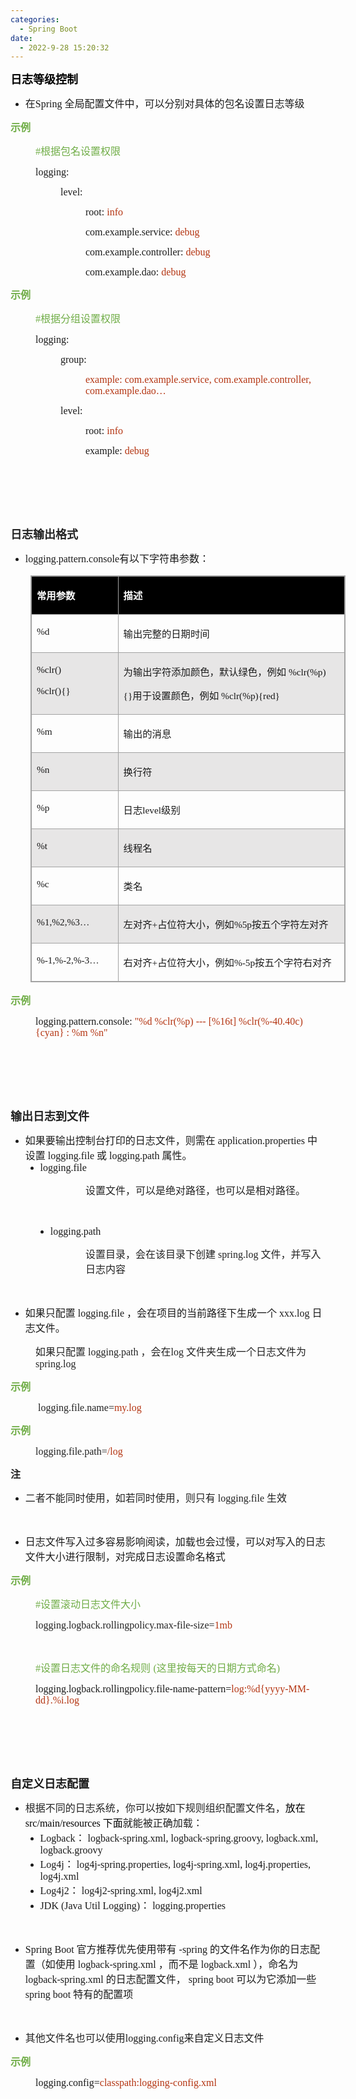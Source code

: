 ```yaml
---
categories:
  - Spring Boot
date:
  - 2022-9-28 15:20:32
---
```


<p><span style="font-size:13.5pt"><span style="font-family:&quot;Microsoft YaHei UI&quot;"><span
                style="color:black"><strong>日志等级控制</strong></span></span></span></p>
<ul style="list-style-type:disc">
    <li><span style="font-size:12.0pt"><span style="font-family:&quot;Microsoft YaHei UI&quot;">在</span></span><span
            style="font-size:12.0pt"><span style="font-family:&quot;Comic Sans MS&quot;">Spring </span></span><span
            style="font-size:12.0pt"><span
                style="font-family:&quot;Microsoft YaHei UI&quot;">全局配置文件中，可以分别对具体的包名设置日志等级</span></span></li>
</ul>
<p><span style="font-size:12.0pt"><span style="font-family:&quot;Microsoft YaHei UI&quot;"><span
                style="color:#70ad47"><strong>示例</strong></span></span></span></p>
<p style="margin-left: 40px;"><span style="font-size:12.0pt"><span style="color:#70ad47"><span
                style="font-family:&quot;Comic Sans MS&quot;">#</span><span
                style="font-family:&quot;Microsoft YaHei UI&quot;">根据包名设置权限</span></span></span></p>
<p style="margin-left: 40px;"><span style="font-size:12.0pt"><span
            style="font-family:&quot;Comic Sans MS&quot;">logging:</span></span></p>
<p style="margin-left: 80px;"><span style="font-size:12.0pt"><span
            style="font-family:&quot;Comic Sans MS&quot;">level:</span></span></p>
<p style="margin-left: 120px;"><span style="font-size:12.0pt"><span style="font-family:&quot;Comic Sans MS&quot;">root:
            <span style="color:#b43512">info</span></span></span></p>
<p style="margin-left: 120px;"><span style="font-size:12.0pt"><span
            style="font-family:&quot;Comic Sans MS&quot;">com.example.service: <span
                style="color:#b43512">debug</span></span></span></p>
<p style="margin-left: 120px;"><span style="font-size:12.0pt"><span
            style="font-family:&quot;Comic Sans MS&quot;">com.example.controller: <span
                style="color:#b43512">debug</span></span></span></p>
<p style="margin-left: 120px;"><span style="font-size:12.0pt"><span
            style="font-family:&quot;Comic Sans MS&quot;">com.example.dao: <span
                style="color:#b43512">debug</span></span></span></p>
<p><span style="font-size:12.0pt"><span style="font-family:&quot;Microsoft YaHei UI&quot;"><span
                style="color:#70ad47"><strong>示例</strong></span></span></span></p>
<p style="margin-left: 40px;"><span style="font-size:12.0pt"><span style="color:#70ad47"><span
                style="font-family:&quot;Comic Sans MS&quot;">#</span><span
                style="font-family:&quot;Microsoft YaHei UI&quot;">根据分组设置权限</span></span></span></p>
<p style="margin-left: 40px;"><span style="font-size:12.0pt"><span
            style="font-family:&quot;Comic Sans MS&quot;">logging:</span></span></p>
<p style="margin-left: 80px;"><span style="font-size:12.0pt"><span
            style="font-family:&quot;Comic Sans MS&quot;">group:</span></span></p>
<p style="margin-left: 120px;"><span style="font-size:12.0pt"><span style="font-family:&quot;Comic Sans MS&quot;"><span
                style="color:#b43512">example: com.example.service, com.example.controller,
                com.example.dao…</span></span></span></p>
<p style="margin-left: 80px;"><span style="font-size:12.0pt"><span
            style="font-family:&quot;Comic Sans MS&quot;">level:</span></span></p>
<p style="margin-left: 120px;"><span style="font-size:12.0pt"><span style="font-family:&quot;Comic Sans MS&quot;">root:
            <span style="color:#b43512">info</span></span></span></p>
<p style="margin-left: 120px;"><span style="font-size:12.0pt"><span
            style="font-family:&quot;Comic Sans MS&quot;">example: <span
                style="color:#b43512">debug</span></span></span></p>
<p><span style="font-size:12.0pt"><span style="font-family:&quot;Comic Sans MS&quot;"><span
                style="color:#b43512">&nbsp;</span></span></span></p>
<p><span style="font-size:12.0pt"><span style="font-family:&quot;Comic Sans MS&quot;"><span
                style="color:#b43512">&nbsp;</span></span></span></p>
<p><span style="font-size:12.0pt"><span style="font-family:&quot;Comic Sans MS&quot;"><span
                style="color:#b43512">&nbsp;</span></span></span></p>
<p><span style="font-size:13.5pt"><span style="font-family:&quot;Microsoft YaHei UI&quot;"><span
                style="color:#222222"><strong>日志输出格式</strong> </span></span></span></p>
<ul>
    <li><span style="font-size:12.0pt"><span
                style="font-family:&quot;Comic Sans MS&quot;">logging.pattern.console</span><span
                style="font-family:&quot;Microsoft YaHei UI&quot;">有以下字符串参数：</span></span></li>
</ul>
<table summary="" cellspacing="0"
    style="border-collapse:collapse; border-color:#a3a3a3; border-style:solid; border-width:1px; margin-left:32px"
    class=" cke_show_border">
    <tbody>
        <tr>
            <td
                style="background-color:black; border-bottom:1px solid #a3a3a3; border-left:1px solid #a3a3a3; border-right:1px solid #a3a3a3; border-top:1px solid #a3a3a3; vertical-align:top; width:1.2493in">
                <p><span style="font-size:11.5pt"><span style="font-family:&quot;Microsoft YaHei UI&quot;"><span
                                style="color:white"><strong>常用参数</strong></span></span></span></p>
            </td>
            <td
                style="background-color:black; border-bottom:1px solid #a3a3a3; border-left:1px solid #a3a3a3; border-right:1px solid #a3a3a3; border-top:1px solid #a3a3a3; vertical-align:top; width:3.5729in">
                <p><span style="font-size:11.5pt"><span style="font-family:&quot;Microsoft YaHei UI&quot;"><span
                                style="color:white"><strong>描述</strong></span></span></span></p>
            </td>
        </tr>
        <tr>
            <td
                style="border-bottom:1px solid #a3a3a3; border-left:1px solid #a3a3a3; border-right:1px solid #a3a3a3; border-top:1px solid #a3a3a3; vertical-align:top; width:1.2493in">
                <p><span style="font-size:11.5pt"><span style="font-family:&quot;Comic Sans MS&quot;">%d</span></span>
                </p>
            </td>
            <td
                style="border-bottom:1px solid #a3a3a3; border-left:1px solid #a3a3a3; border-right:1px solid #a3a3a3; border-top:1px solid #a3a3a3; vertical-align:top; width:3.5729in">
                <p><span style="font-size:11.5pt"><span
                            style="font-family:&quot;Microsoft YaHei UI&quot;">输出完整的日期时间</span></span></p>
            </td>
        </tr>
        <tr>
            <td
                style="background-color:#e7e6e6; border-bottom:1px solid #a3a3a3; border-left:1px solid #a3a3a3; border-right:1px solid #a3a3a3; border-top:1px solid #a3a3a3; vertical-align:top; width:1.2493in">
                <p><span style="font-size:11.5pt"><span
                            style="font-family:&quot;Comic Sans MS&quot;">%clr()</span></span></p>
                <p><span style="font-size:11.5pt"><span
                            style="font-family:&quot;Comic Sans MS&quot;">%clr(){}</span></span></p>
            </td>
            <td
                style="background-color:#e7e6e6; border-bottom:1px solid #a3a3a3; border-left:1px solid #a3a3a3; border-right:1px solid #a3a3a3; border-top:1px solid #a3a3a3; vertical-align:top; width:3.5798in">
                <p><span style="font-size:11.5pt"><span
                            style="font-family:&quot;Microsoft YaHei UI&quot;">为输出字符添加颜色，默认绿色，例如</span><span
                            style="font-family:&quot;Comic Sans MS&quot;"> %clr(%p)</span></span></p>
                <p><span style="font-size:11.5pt"><span style="font-family:&quot;Comic Sans MS&quot;">{}</span><span
                            style="font-family:&quot;Microsoft YaHei UI&quot;">用于设置颜色，例如</span><span
                            style="font-family:&quot;Comic Sans MS&quot;"> %clr(%p){red}</span></span></p>
            </td>
        </tr>
        <tr>
            <td
                style="border-bottom:1px solid #a3a3a3; border-left:1px solid #a3a3a3; border-right:1px solid #a3a3a3; border-top:1px solid #a3a3a3; vertical-align:top; width:1.2493in">
                <p><span style="font-size:11.5pt"><span style="font-family:&quot;Comic Sans MS&quot;">%m</span></span>
                </p>
            </td>
            <td
                style="border-bottom:1px solid #a3a3a3; border-left:1px solid #a3a3a3; border-right:1px solid #a3a3a3; border-top:1px solid #a3a3a3; vertical-align:top; width:3.5729in">
                <p><span style="font-size:11.5pt"><span
                            style="font-family:&quot;Microsoft YaHei UI&quot;">输出的消息</span></span></p>
            </td>
        </tr>
        <tr>
            <td
                style="background-color:#e7e6e6; border-bottom:1px solid #a3a3a3; border-left:1px solid #a3a3a3; border-right:1px solid #a3a3a3; border-top:1px solid #a3a3a3; vertical-align:top; width:1.2493in">
                <p><span style="font-size:11.5pt"><span style="font-family:&quot;Comic Sans MS&quot;">%n</span></span>
                </p>
            </td>
            <td
                style="background-color:#e7e6e6; border-bottom:1px solid #a3a3a3; border-left:1px solid #a3a3a3; border-right:1px solid #a3a3a3; border-top:1px solid #a3a3a3; vertical-align:top; width:3.5729in">
                <p><span style="font-size:11.5pt"><span
                            style="font-family:&quot;Microsoft YaHei UI&quot;">换行符</span></span></p>
            </td>
        </tr>
        <tr>
            <td
                style="border-bottom:1px solid #a3a3a3; border-left:1px solid #a3a3a3; border-right:1px solid #a3a3a3; border-top:1px solid #a3a3a3; vertical-align:top; width:1.2493in">
                <p><span style="font-size:11.5pt"><span style="font-family:&quot;Comic Sans MS&quot;">%p</span></span>
                </p>
            </td>
            <td
                style="border-bottom:1px solid #a3a3a3; border-left:1px solid #a3a3a3; border-right:1px solid #a3a3a3; border-top:1px solid #a3a3a3; vertical-align:top; width:3.5729in">
                <p><span style="font-size:11.5pt"><span
                            style="font-family:&quot;Microsoft YaHei UI&quot;">日志</span><span
                            style="font-family:&quot;Comic Sans MS&quot;">level</span><span
                            style="font-family:&quot;Microsoft YaHei UI&quot;">级别</span></span></p>
            </td>
        </tr>
        <tr>
            <td
                style="background-color:#e7e6e6; border-bottom:1px solid #a3a3a3; border-left:1px solid #a3a3a3; border-right:1px solid #a3a3a3; border-top:1px solid #a3a3a3; vertical-align:top; width:1.2493in">
                <p><span style="font-size:11.5pt"><span style="font-family:&quot;Comic Sans MS&quot;">%t</span></span>
                </p>
            </td>
            <td
                style="background-color:#e7e6e6; border-bottom:1px solid #a3a3a3; border-left:1px solid #a3a3a3; border-right:1px solid #a3a3a3; border-top:1px solid #a3a3a3; vertical-align:top; width:3.5729in">
                <p><span style="font-size:11.5pt"><span
                            style="font-family:&quot;Microsoft YaHei UI&quot;">线程名</span></span></p>
            </td>
        </tr>
        <tr>
            <td
                style="border-bottom:1px solid #a3a3a3; border-left:1px solid #a3a3a3; border-right:1px solid #a3a3a3; border-top:1px solid #a3a3a3; vertical-align:top; width:1.2493in">
                <p><span style="font-size:11.5pt"><span style="font-family:&quot;Comic Sans MS&quot;">%c</span></span>
                </p>
            </td>
            <td
                style="border-bottom:1px solid #a3a3a3; border-left:1px solid #a3a3a3; border-right:1px solid #a3a3a3; border-top:1px solid #a3a3a3; vertical-align:top; width:3.5729in">
                <p><span style="font-size:11.5pt"><span
                            style="font-family:&quot;Microsoft YaHei UI&quot;">类名</span></span></p>
            </td>
        </tr>
        <tr>
            <td
                style="background-color:#e7e6e6; border-bottom:1px solid #a3a3a3; border-left:1px solid #a3a3a3; border-right:1px solid #a3a3a3; border-top:1px solid #a3a3a3; vertical-align:top; width:1.2493in">
                <p><span style="font-size:11.5pt"><span
                            style="font-family:&quot;Comic Sans MS&quot;">%1,%2,%3…</span></span></p>
            </td>
            <td
                style="background-color:#e7e6e6; border-bottom:1px solid #a3a3a3; border-left:1px solid #a3a3a3; border-right:1px solid #a3a3a3; border-top:1px solid #a3a3a3; vertical-align:top; width:3.5756in">
                <p><span style="font-size:11.5pt"><span
                            style="font-family:&quot;Microsoft YaHei UI&quot;">左对齐</span><span
                            style="font-family:&quot;Comic Sans MS&quot;">+</span><span
                            style="font-family:&quot;Microsoft YaHei UI&quot;">占位符大小，例如</span><span
                            style="font-family:&quot;Comic Sans MS&quot;">%5p</span><span
                            style="font-family:&quot;Microsoft YaHei UI&quot;">按五个字符左对齐</span></span></p>
            </td>
        </tr>
        <tr>
            <td
                style="border-bottom:1px solid #a3a3a3; border-left:1px solid #a3a3a3; border-right:1px solid #a3a3a3; border-top:1px solid #a3a3a3; vertical-align:top; width:1.2687in">
                <p><span style="font-size:11.5pt"><span
                            style="font-family:&quot;Comic Sans MS&quot;">%-1,%-2,%-3…</span></span></p>
            </td>
            <td
                style="border-bottom:1px solid #a3a3a3; border-left:1px solid #a3a3a3; border-right:1px solid #a3a3a3; border-top:1px solid #a3a3a3; vertical-align:top; width:3.6229in">
                <p><span style="font-size:11.5pt"><span
                            style="font-family:&quot;Microsoft YaHei UI&quot;">右对齐</span><span
                            style="font-family:&quot;Comic Sans MS&quot;">+</span><span
                            style="font-family:&quot;Microsoft YaHei UI&quot;">占位符大小，例如</span><span
                            style="font-family:&quot;Comic Sans MS&quot;">%-5p</span><span
                            style="font-family:&quot;Microsoft YaHei UI&quot;">按五个字符右对齐</span></span></p>
            </td>
        </tr>
    </tbody>
</table>
<p><span style="font-size:12.0pt"><span style="font-family:&quot;Microsoft YaHei UI&quot;"><span
                style="color:#70ad47"><strong>示例</strong></span></span></span></p>
<p style="margin-left: 40px;"><span style="font-size:12.0pt"><span
            style="font-family:&quot;Comic Sans MS&quot;">logging.pattern.console: <span style="color:#b43512">"%d
                %clr(%p) --- [%16t] %clr(%-40.40c){cyan} : %m %n"</span></span></span></p>
<p><span style="font-size:12.0pt"><span style="font-family:&quot;Microsoft YaHei UI&quot;"><span
                style="color:#70ad47">&nbsp;</span></span></span></p>
<p><span style="font-size:12.0pt"><span style="font-family:&quot;Comic Sans MS&quot;"><span
                style="color:#b43512">&nbsp;</span></span></span></p>
<p><span style="font-size:12.0pt"><span style="font-family:&quot;Comic Sans MS&quot;"><span
                style="color:#b43512">&nbsp;</span></span></span></p>
<p><span style="font-size:13.5pt"><span style="font-family:&quot;Microsoft YaHei UI&quot;"><span
                style="color:#222222"><strong>输出日志到文件</strong></span></span></span></p>
<ul style="list-style-type:disc">
    <li><span style="font-size:12.0pt"><span
                style="font-family:&quot;Microsoft YaHei UI&quot;">如果要输出控制台打印的日志文件，则需在</span></span><span
            style="font-size:12.0pt"><span style="font-family:&quot;Comic Sans MS&quot;"> application.properties
            </span></span><span style="font-size:12.0pt"><span
                style="font-family:&quot;Microsoft YaHei UI&quot;">中设置</span></span><span style="font-size:12.0pt"><span
                style="font-family:&quot;Comic Sans MS&quot;"> logging.file </span></span><span
            style="font-size:12.0pt"><span style="font-family:&quot;Microsoft YaHei UI&quot;">或</span></span><span
            style="font-size:12.0pt"><span style="font-family:&quot;Comic Sans MS&quot;"> logging.path
            </span></span><span style="font-size:12.0pt"><span
                style="font-family:&quot;Microsoft YaHei UI&quot;">属性。</span></span>
        <ul style="list-style-type:disc">
            <li><span style="font-size:12.0pt"><span
                        style="font-family:&quot;Comic Sans MS&quot;">logging.file</span></span></li>
        </ul>
    </li>
</ul>
<p style="margin-left: 120px;"><span style="font-size:12.0pt"><span
            style="font-family:&quot;Microsoft YaHei UI&quot;"><span
                style="color:#222222">设置文件，可以是绝对路径，也可以是相对路径。</span></span></span></p>
<p><span style="font-size:12.0pt"><span style="font-family:&quot;Comic Sans MS&quot;"><span
                style="color:#222222">&nbsp;</span></span></span></p>
<ul style="list-style-type: disc; margin-left: 40px;">
    <li><span style="font-size:12.0pt"><span style="font-family:&quot;Comic Sans MS&quot;">logging.path</span></span>
    </li>
</ul>
<p style="margin-left: 120px;"><span style="font-size:12.0pt"><span style="color:#222222"><span
                style="font-family:&quot;Microsoft YaHei UI&quot;">设置目录，会在该目录下创建</span><span
                style="font-family:&quot;Comic Sans MS&quot;"> spring.log </span><span
                style="font-family:&quot;Microsoft YaHei UI&quot;">文件，并写入日志内容</span></span></span></p>
<p><span style="font-size:12.0pt"><span style="font-family:&quot;Comic Sans MS&quot;"><span
                style="color:#222222">&nbsp;</span></span></span></p>
<ul style="list-style-type:disc">
    <li><span style="font-size:12.0pt"><span style="font-family:&quot;Microsoft YaHei UI&quot;">如果只配置</span></span><span
            style="font-size:12.0pt"><span style="font-family:&quot;Comic Sans MS&quot;"> logging.file
            </span></span><span style="font-size:12.0pt"><span
                style="font-family:&quot;Microsoft YaHei UI&quot;">，会在项目的当前路径下生成一个</span></span><span
            style="font-size:12.0pt"><span style="font-family:&quot;Comic Sans MS&quot;"> xxx.log </span></span><span
            style="font-size:12.0pt"><span style="font-family:&quot;Microsoft YaHei UI&quot;">日志文件。</span></span></li>
</ul>
<p style="margin-left: 40px;"><span style="font-size:12.0pt"><span style="color:#222222"><span
                style="font-family:&quot;Microsoft YaHei UI&quot;">如果只配置</span><span
                style="font-family:&quot;Comic Sans MS&quot;"> logging.path </span><span
                style="font-family:&quot;Microsoft YaHei UI&quot;">，会在</span><span
                style="font-family:&quot;Comic Sans MS&quot;">log </span><span
                style="font-family:&quot;Microsoft YaHei UI&quot;">文件夹生成一个日志文件为</span><span
                style="font-family:&quot;Comic Sans MS&quot;"> spring.log</span></span></span></p>
<p><span style="font-size:12.0pt"><span style="font-family:&quot;Microsoft YaHei UI&quot;"><span
                style="color:#70ad47"><strong>示例</strong></span></span></span></p>
<p style="margin-left: 40px;"><span style="font-size:12.0pt"><span style="font-family:&quot;Comic Sans MS&quot;"><span
                style="color:#222222">&nbsp;logging.file</span><span style="color:#222222">.name</span><span
                style="color:#222222">=</span><span style="color:#b43512">my.log</span></span></span></p>
<p><span style="font-size:12.0pt"><span style="font-family:&quot;Microsoft YaHei UI&quot;"><span
                style="color:#70ad47"><strong>示例</strong></span></span></span></p>
<p style="margin-left: 40px;"><span style="font-size:12.0pt"><span style="font-family:&quot;Comic Sans MS&quot;"><span
                style="color:#222222">logging.file</span><span style="color:#222222">.</span><span
                style="color:#222222">path=</span><span style="color:#b43512">/log</span></span></span><br></p>
<p><span style="font-size:12.0pt"><span style="font-family:&quot;Microsoft YaHei UI&quot;"><span
                style="color:#222222"><strong>注</strong></span></span></span></p>
<ul>
    <li><span style="font-size:12.0pt"><span style="color:#222222"><span
                    style="font-family:&quot;Microsoft YaHei UI&quot;">二者不能同时使用，如若同时使用，则只有</span><span
                    style="font-family:&quot;Comic Sans MS&quot;"> logging.file </span><span
                    style="font-family:&quot;Microsoft YaHei UI&quot;">生效</span></span></span></li>
</ul>
<p><span style="font-size:12.0pt"><span style="font-family:&quot;Microsoft YaHei UI&quot;"><span
                style="color:#222222">&nbsp;</span></span></span></p>
<ul style="list-style-type:disc">
    <li><span style="font-size:12.0pt"><span
                style="font-family:&quot;Microsoft YaHei UI&quot;">日志文件写入过多容易影响阅读，加载也会过慢，可以对写入的日志文件大小进行限制，对完成日志设置命名格式</span></span>
    </li>
</ul>
<p><span style="font-size:12.0pt"><span style="font-family:&quot;Microsoft YaHei UI&quot;"><span
                style="color:#70ad47"><strong>示例</strong></span></span></span></p>
<p style="margin-left: 40px;"><span style="font-size:12.0pt"><span
            style="font-family:&quot;Microsoft YaHei UI&quot;"><span
                style="color:#70ad47">#设置滚动日志文件大小</span></span></span></p>
<p style="margin-left: 40px;"><span style="font-size:12.0pt"><span style="font-family:&quot;Comic Sans MS&quot;"><span
                style="color:#222222">logging.logback.rollingpolicy.max-file-size=</span><span
                style="color:#b43512">1mb</span></span></span></p>
<p style="margin-left: 40px;"><span style="font-size:12.0pt"><span
            style="font-family:&quot;Microsoft YaHei UI&quot;"><span style="color:#70ad47">&nbsp;</span></span></span>
</p>
<p style="margin-left: 40px;"><span style="font-size:12.0pt"><span style="color:#70ad47"><span
                style="font-family:&quot;Comic Sans MS&quot;">#</span><span
                style="font-family:&quot;Microsoft YaHei UI&quot;">设置日志文件的命名规则</span> <span
                style="font-family:&quot;Comic Sans MS&quot;">(</span><span
                style="font-family:&quot;Microsoft YaHei UI&quot;">这里按每天的日期方式命名</span><span
                style="font-family:&quot;Comic Sans MS&quot;">)</span></span></span></p>
<p style="margin-left: 40px;"><span style="font-size:12.0pt"><span
            style="font-family:&quot;Comic Sans MS&quot;">logging.logback.rollingpolicy.file-name-pattern=<span
                style="color:#b43512">log:%d{yyyy-MM-dd}.%i.log</span></span></span></p>
<p><span style="font-size:12.0pt"><span style="font-family:&quot;Comic Sans MS&quot;">&nbsp;</span></span></p>
<p><span style="font-size:12.0pt"><span style="font-family:&quot;Comic Sans MS&quot;">&nbsp;</span></span></p>
<p><span style="font-size:12.0pt"><span style="font-family:&quot;Comic Sans MS&quot;">&nbsp;</span></span></p>
<p><span style="font-size:13.5pt"><span
            style="font-family:&quot;Microsoft YaHei UI&quot;"><strong>自定义日志配置</strong></span></span></p>
<ul style="list-style-type:disc">
    <li><span style="font-size:12.0pt"><span style="font-family:&quot;Microsoft YaHei UI&quot;"><span
                    style="color:#222222">根据不同的日志系统，你可以按如下规则组织配置文件名，</span></span></span><span
            style="font-size:12.0pt"><span style="font-family:&quot;Microsoft YaHei UI&quot;"><span
                    style="color:black">放在</span></span></span><span style="font-size:12.0pt"><span
                style="font-family:&quot;Comic Sans MS&quot;"><span style="color:black"> src/main/resources
                </span></span></span><span style="font-size:12.0pt"><span
                style="font-family:&quot;Microsoft YaHei UI&quot;"><span
                    style="color:black">下面</span></span></span><span style="font-size:12.0pt"><span
                style="font-family:&quot;Microsoft YaHei UI&quot;"><span
                    style="color:#222222">就能被正确加载：</span></span></span>
        <ul style="list-style-type:disc">
            <li><span style="font-size:12.0pt"><span
                        style="font-family:&quot;Comic Sans MS&quot;">Logback</span></span><span
                    style="font-size:12.0pt"><span
                        style="font-family:&quot;Microsoft YaHei UI&quot;">：</span></span><span
                    style="font-size:12.0pt"><span style="font-family:&quot;Comic Sans MS&quot;"> logback-spring.xml,
                        logback-spring.groovy, logback.xml, logback.groovy</span></span></li>
            <li><span style="font-size:12.0pt"><span
                        style="font-family:&quot;Comic Sans MS&quot;">Log4j</span></span><span
                    style="font-size:12.0pt"><span
                        style="font-family:&quot;Microsoft YaHei UI&quot;">：</span></span><span
                    style="font-size:12.0pt"><span style="font-family:&quot;Comic Sans MS&quot;">
                        log4j-spring.properties, log4j-spring.xml, log4j.properties, log4j.xml</span></span></li>
            <li><span style="font-size:12.0pt"><span
                        style="font-family:&quot;Comic Sans MS&quot;">Log4j2</span></span><span
                    style="font-size:12.0pt"><span
                        style="font-family:&quot;Microsoft YaHei UI&quot;">：</span></span><span
                    style="font-size:12.0pt"><span style="font-family:&quot;Comic Sans MS&quot;"> log4j2-spring.xml,
                        log4j2.xml</span></span></li>
            <li><span style="font-size:12.0pt"><span style="font-family:&quot;Comic Sans MS&quot;">JDK (Java Util
                        Logging)</span></span><span style="font-size:12.0pt"><span
                        style="font-family:&quot;Microsoft YaHei UI&quot;">：</span></span><span
                    style="font-size:12.0pt"><span style="font-family:&quot;Comic Sans MS&quot;">
                        logging.properties</span></span></li>
        </ul>
    </li>
</ul>
<p><span style="font-size:12.0pt"><span style="font-family:&quot;Comic Sans MS&quot;"><span
                style="color:#222222">&nbsp;</span></span></span></p>
<ul style="list-style-type:disc">
    <li><span style="font-size:12.0pt"><span style="font-family:&quot;Comic Sans MS&quot;">Spring Boot
            </span></span><span style="font-size:12.0pt"><span
                style="font-family:&quot;Microsoft YaHei UI&quot;">官方推荐优先使用带有</span></span><span
            style="font-size:12.0pt"><span style="font-family:&quot;Comic Sans MS&quot;"> -spring </span></span><span
            style="font-size:12.0pt"><span
                style="font-family:&quot;Microsoft YaHei UI&quot;">的文件名作为你的日志配置（如使用</span></span><span
            style="font-size:12.0pt"><span style="font-family:&quot;Comic Sans MS&quot;"> logback-spring.xml
            </span></span><span style="font-size:12.0pt"><span
                style="font-family:&quot;Microsoft YaHei UI&quot;">，而不是</span></span><span
            style="font-size:12.0pt"><span style="font-family:&quot;Comic Sans MS&quot;"> logback.xml
            </span></span><span style="font-size:12.0pt"><span
                style="font-family:&quot;Microsoft YaHei UI&quot;">），命名为</span></span><span
            style="font-size:12.0pt"><span style="font-family:&quot;Comic Sans MS&quot;"> logback-spring.xml
            </span></span><span style="font-size:12.0pt"><span
                style="font-family:&quot;Microsoft YaHei UI&quot;">的日志配置文件，</span></span><span
            style="font-size:12.0pt"><span style="font-family:&quot;Comic Sans MS&quot;"> spring boot
            </span></span><span style="font-size:12.0pt"><span
                style="font-family:&quot;Microsoft YaHei UI&quot;">可以为它添加一些</span></span><span
            style="font-size:12.0pt"><span style="font-family:&quot;Comic Sans MS&quot;"> spring boot
            </span></span><span style="font-size:12.0pt"><span
                style="font-family:&quot;Microsoft YaHei UI&quot;">特有的配置项</span></span></li>
</ul>
<p><span style="font-size:12.0pt"><span style="font-family:&quot;Comic Sans MS&quot;"><span
                style="color:#222222">&nbsp;</span></span></span></p>
<ul>
    <li><span style="font-size:12.0pt"><span style="font-family:&quot;Microsoft YaHei UI&quot;"><span
                    style="color:#222222">其他文件名也可以使用</span></span><span
                style="font-family:&quot;Comic Sans MS&quot;">logging.config</span><span
                style="font-family:&quot;Microsoft YaHei UI&quot;">来自定义日志文件</span></span></li>
</ul>
<p><span style="font-size:12.0pt"><span style="font-family:&quot;Microsoft YaHei UI&quot;"><span
                style="color:#70ad47"><strong>示例</strong></span></span></span></p>
<p style="margin-left: 40px;"><span style="font-size:12.0pt"><span
            style="font-family:&quot;Comic Sans MS&quot;">logging.config=<span
                style="color:#b43512">classpath:logging-config.xml</span></span></span></p>

